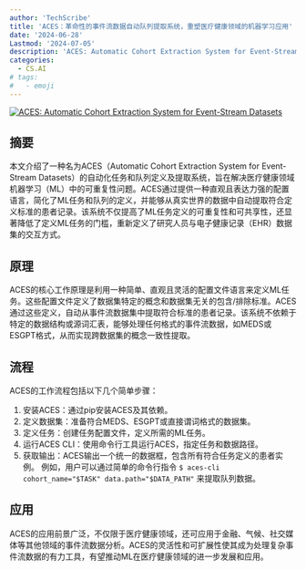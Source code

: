 ```yaml
---
author: 'TechScribe'
title: 'ACES：革命性的事件流数据自动队列提取系统，重塑医疗健康领域的机器学习应用'
date: '2024-06-28'
Lastmod: '2024-07-05'
description: 'ACES: Automatic Cohort Extraction System for Event-Stream Datasets'
categories:
  - CS.AI
# tags:
#   - emoji
---
```


[![ACES: Automatic Cohort Extraction System for Event-Stream Datasets](https://arxiv-research-1301205113.cos.ap-guangzhou.myqcloud.com/images/2406.19653v1.pdf_0.jpg)](https://arxiv.org/abs/2406.19653v1)

## 摘要

本文介绍了一种名为ACES（Automatic Cohort Extraction System for Event-Stream Datasets）的自动化任务和队列定义及提取系统，旨在解决医疗健康领域机器学习（ML）中的可重复性问题。ACES通过提供一种直观且表达力强的配置语言，简化了ML任务和队列的定义，并能够从真实世界的数据中自动提取符合定义标准的患者记录。该系统不仅提高了ML任务定义的可重复性和可共享性，还显著降低了定义ML任务的门槛，重新定义了研究人员与电子健康记录（EHR）数据集的交互方式。<!--more-->

## 原理

ACES的核心工作原理是利用一种简单、直观且灵活的配置文件语言来定义ML任务。这些配置文件定义了数据集特定的概念和数据集无关的包含/排除标准。ACES通过这些定义，自动从事件流数据集中提取符合标准的患者记录。该系统不依赖于特定的数据结构或源词汇表，能够处理任何格式的事件流数据，如MEDS或ESGPT格式，从而实现跨数据集的概念一致性提取。

## 流程

ACES的工作流程包括以下几个简单步骤：
1. 安装ACES：通过pip安装ACES及其依赖。
2. 定义数据集：准备符合MEDS、ESGPT或直接谓词格式的数据集。
3. 定义任务：创建任务配置文件，定义所需的ML任务。
4. 运行ACES CLI：使用命令行工具运行ACES，指定任务和数据路径。
5. 获取输出：ACES输出一个统一的数据框，包含所有符合任务定义的患者实例。
例如，用户可以通过简单的命令行指令 `$ aces-cli cohort_name="$TASK" data.path="$DATA_PATH"` 来提取队列数据。

## 应用

ACES的应用前景广泛，不仅限于医疗健康领域，还可应用于金融、气候、社交媒体等其他领域的事件流数据分析。ACES的灵活性和可扩展性使其成为处理复杂事件流数据的有力工具，有望推动ML在医疗健康领域的进一步发展和应用。
